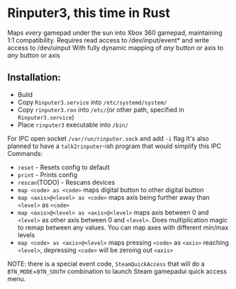 # Rinputer3, this time in Rust

Maps *every* gamepad under the sun into Xbox 360 gamepad, maintaining 1:1 compatibility.
Requires read access to /dev/input/event\* and write access to /dev/uinput
With fully dynamic mapping of *any* button or axis to *any* button or axis

## Installation:
- Build
- Copy `Rinputer3.service` into `/etc/systemd/system/`
- Copy `rinputer3.ron` into `/etc/`(or other path, specified in `Rinputer3.service`)
- Place `rinputer3` executable into `/bin/`

For IPC open socket `/var/run/rinputer.sock` and add `-i` flag
It's also planned to have a `talk2rinputer`-ish program that would simplify this
IPC Commands:
- `reset` - Resets config to default
- `print` - Prints config
- `rescan`(TODO) - Rescans devices
- `map <code> as <code>` maps digital button to other digital button
- `map <axis>@<level> as <code>` maps axis being further away than `<level>` as `<code>`
- `map <axis>@<level> as <axis>@<level>` maps axis between 0 and `<level>` as other axis between 0 and `<level>`. Does multiplication magic to remap between any values. You can map axes with different min/max levels
- `map <code> as <axis>@<level>` maps pressing `<code>` as `<axis>` reaching `<level>`, depressing `<code>` will be zeroing out `<axis>`

NOTE: there is a special event code, `SteamQuickAccess` that will do a `BTN_MODE`+`BTN_SOUTH` combination to launch Steam gamepadui quick access menu.
